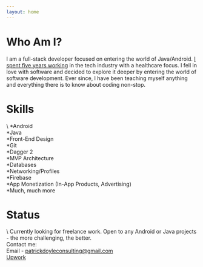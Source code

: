 ```yaml
---
layout: home
---
```

# Who Am I?

I am a full-stack developer focused on entering the world of Java/Android. [I spent five years working](https://www.linkedin.com/in/patricktdoyle/) in the tech industry with a healthcare focus. I fell in love with software and decided to explore it deeper by entering the world of software development.  Ever since, I have been teaching myself anything and everything there is to know about coding non-stop.

# Skills
\\
*Android  
*Java  
*Front-End Design  
*Git  
*Dagger 2  
*MVP Architecture  
*Databases  
*Networking/Profiles  
*Firebase  
*App Monetization (In-App Products, Advertising)  
*Much, much more  

# Status
\\
Currently looking for freelance work.  Open to any Android or Java projects - the more challenging, the better.  
Contact me:  
Email - patrickdoyleconsulting@gmail.com  
[Upwork](https://www.upwork.com/o/profiles/users/_~0199ef76ec61573fae/)

